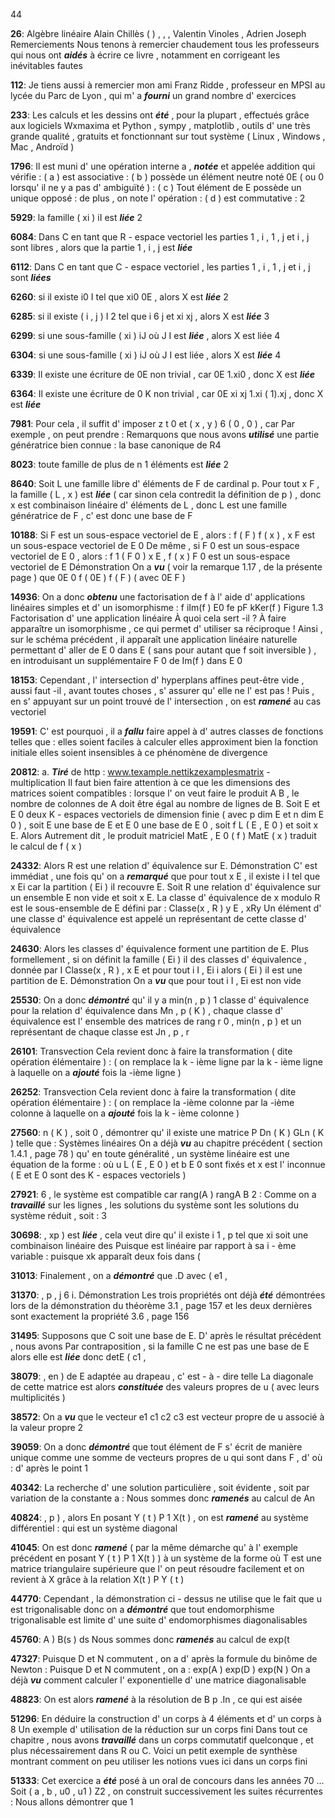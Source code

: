 44

**26**: Algèbre linéaire Alain Chillès ( ) , , , Valentin Vinoles , Adrien Joseph Remerciements Nous tenons à remercier chaudement tous les professeurs qui nous ont ***aidés*** à écrire ce livre , notamment en corrigeant les inévitables fautes

**112**: Je tiens aussi à remercier mon ami Franz Ridde , professeur en MPSI au lycée du Parc de Lyon , qui m' a ***fourni*** un grand nombre d' exercices

**233**: Les calculs et les dessins ont ***été*** , pour la plupart , effectués grâce aux logiciels Wxmaxima et Python , sympy , matplotlib , outils d' une très grande qualité , gratuits et fonctionnant sur tout système ( Linux , Windows , Mac , Androïd )

**1796**: Il est muni d' une opération interne a , ***notée*** et appelée addition qui vérifie : ( a ) est associative : ( b ) possède un élément neutre noté 0E ( ou 0 lorsqu' il ne y a pas d' ambiguïté ) : ( c ) Tout élément de E possède un unique opposé : de plus , on note l' opération : ( d ) est commutative : 2

**5929**: la famille ( xi ) iI est ***liée*** 2

**6084**: Dans C en tant que R - espace vectoriel les parties 1 , i , 1 , j et i , j sont libres , alors que la partie 1 , i , j est ***liée***

**6112**: Dans C en tant que C - espace vectoriel , les parties 1 , i , 1 , j et i , j sont ***liées***

**6260**: si il existe i0 I tel que xi0 0E , alors X est ***liée*** 2

**6285**: si il existe ( i , j ) I 2 tel que i 6 j et xi xj , alors X est ***liée*** 3

**6299**: si une sous-famille ( xi ) iJ où J I est ***liée*** , alors X est liée 4

**6304**: si une sous-famille ( xi ) iJ où J I est liée , alors X est ***liée*** 4

**6339**: Il existe une écriture de 0E non trivial , car 0E 1.xi0 , donc X est ***liée***

**6364**: Il existe une écriture de 0 K non trivial , car 0E xi xj 1.xi ( 1).xj , donc X est ***liée***

**7981**: Pour cela , il suffit d' imposer z t 0 et ( x , y ) 6 ( 0 , 0 ) , car Par exemple , on peut prendre : Remarquons que nous avons ***utilisé*** une partie génératrice bien connue : la base canonique de R4

**8023**: toute famille de plus de n 1 éléments est ***liée*** 2

**8640**: Soit L une famille libre d' éléments de F de cardinal p. Pour tout x F , la famille ( L , x ) est ***liée*** ( car sinon cela contredit la définition de p ) , donc x est combinaison linéaire d' éléments de L , donc L est une famille génératrice de F , c' est donc une base de F

**10188**: Si F est un sous-espace vectoriel de E , alors : f ( F ) f ( x ) , x F est un sous-espace vectoriel de E 0 De même , si F 0 est un sous-espace vectoriel de E 0 , alors : f 1 ( F 0 ) x E , f ( x ) F 0 est un sous-espace vectoriel de E Démonstration On a ***vu*** ( voir la remarque 1.17 , de la présente page ) que 0E 0 f ( 0E ) f ( F ) ( avec 0E F )

**14936**: On a donc ***obtenu*** une factorisation de f à l' aide d' applications linéaires simples et d' un isomorphisme : f iIm(f ) E0 fe pF kKer(f ) Figure 1.3 Factorisation d' une application linéaire À quoi cela sert -il ? À faire apparaître un isomorphisme , ce qui permet d' utiliser sa réciproque ! Ainsi , sur le schéma précédent , il apparaît une application linéaire naturelle permettant d' aller de E 0 dans E ( sans pour autant que f soit inversible ) , en introduisant un supplémentaire F 0 de Im(f ) dans E 0

**18153**: Cependant , l' intersection d' hyperplans affines peut-être vide , aussi faut -il , avant toutes choses , s' assurer qu' elle ne l' est pas ! Puis , en s' appuyant sur un point trouvé de l' intersection , on est ***ramené*** au cas vectoriel

**19591**: C' est pourquoi , il a ***fallu*** faire appel à d' autres classes de fonctions telles que : elles soient faciles à calculer elles approximent bien la fonction initiale elles soient insensibles à ce phénomène de divergence

**20812**: a. ***Tiré*** de http : www.texample.nettikzexamplesmatrix - multiplication Il faut bien faire attention à ce que les dimensions des matrices soient compatibles : lorsque l' on veut faire le produit A B , le nombre de colonnes de A doit être égal au nombre de lignes de B. Soit E et E 0 deux K - espaces vectoriels de dimension finie ( avec p dim E et n dim E 0 ) , soit E une base de E et E 0 une base de E 0 , soit f L ( E , E 0 ) et soit x E. Alors Autrement dit , le produit matriciel MatE , E 0 ( f ) MatE ( x ) traduit le calcul de f ( x )

**24332**: Alors R est une relation d' équivalence sur E. Démonstration C' est immédiat , une fois qu' on a ***remarqué*** que pour tout x E , il existe i I tel que x Ei car la partition ( Ei ) iI recouvre E. Soit R une relation d' équivalence sur un ensemble E non vide et soit x E. La classe d' équivalence de x modulo R est le sous-ensemble de E défini par : Classe(x , R ) y E , xRy Un élément d' une classe d' équivalence est appelé un représentant de cette classe d' équivalence

**24630**: Alors les classes d' équivalence forment une partition de E. Plus formellement , si on définit la famille ( Ei ) iI des classes d' équivalence , donnée par I Classe(x , R ) , x E et pour tout i I , Ei i alors ( Ei ) iI est une partition de E. Démonstration On a ***vu*** que pour tout i I , Ei est non vide

**25530**: On a donc ***démontré*** qu' il y a min(n , p ) 1 classe d' équivalence pour la relation d' équivalence dans Mn , p ( K ) , chaque classe d' équivalence est l' ensemble des matrices de rang r 0 , min(n , p ) et un représentant de chaque classe est Jn , p , r

**26101**: Transvection Cela revient donc à faire la transformation ( dite opération élémentaire ) : ( on remplace la k - ième ligne par la k - ième ligne à laquelle on a ***ajouté*** fois la -ième ligne )

**26252**: Transvection Cela revient donc à faire la transformation ( dite opération élémentaire ) : ( on remplace la -ième colonne par la -ième colonne à laquelle on a ***ajouté*** fois la k - ième colonne )

**27560**: n ( K ) , soit 0 , démontrer qu' il existe une matrice P Dn ( K ) GLn ( K ) telle que : Systèmes linéaires On a déjà ***vu*** au chapitre précédent ( section 1.4.1 , page 78 ) qu' en toute généralité , un système linéaire est une équation de la forme : où u L ( E , E 0 ) et b E 0 sont fixés et x est l' inconnue ( E et E 0 sont des K - espaces vectoriels )

**27921**: 6 , le système est compatible car rang(A ) rangA B 2 : Comme on a ***travaillé*** sur les lignes , les solutions du système sont les solutions du système réduit , soit : 3

**30698**: , xp ) est ***liée*** , cela veut dire qu' il existe i 1 , p tel que xi soit une combinaison linéaire des Puisque est linéaire par rapport à sa i - ème variable : puisque xk apparaît deux fois dans (

**31013**: Finalement , on a ***démontré*** que .D avec ( e1 ,

**31370**: , p , j 6 i. Démonstration Les trois propriétés ont déjà ***été*** démontrées lors de la démonstration du théorème 3.1 , page 157 et les deux dernières sont exactement la propriété 3.6 , page 156

**31495**: Supposons que C soit une base de E. D' après le résultat précédent , nous avons Par contraposition , si la famille C ne est pas une base de E alors elle est ***liée*** donc detE ( c1 ,

**38079**: , en ) de E adaptée au drapeau , c' est - à - dire telle La diagonale de cette matrice est alors ***constituée*** des valeurs propres de u ( avec leurs multiplicités )

**38572**: On a ***vu*** que le vecteur e1 c1 c2 c3 est vecteur propre de u associé à la valeur propre 2

**39059**: On a donc ***démontré*** que tout élément de F s' écrit de manière unique comme une somme de vecteurs propres de u qui sont dans F , d' où : d' après le point 1

**40342**: La recherche d' une solution particulière , soit évidente , soit par variation de la constante a : Nous sommes donc ***ramenés*** au calcul de An

**40824**: , p ) , alors En posant Y ( t ) P 1 X(t ) , on est ***ramené*** au système différentiel : qui est un système diagonal

**41045**: On est donc ***ramené*** ( par la même démarche qu' à l' exemple précédent en posant Y ( t ) P 1 X(t ) ) à un système de la forme où T est une matrice triangulaire supérieure que l' on peut résoudre facilement et on revient à X grâce à la relation X(t ) P Y ( t )

**44770**: Cependant , la démonstration ci - dessus ne utilise que le fait que u est trigonalisable donc on a ***démontré*** que tout endomorphisme trigonalisable est limite d' une suite d' endomorphismes diagonalisables

**45760**: A ) B(s ) ds Nous sommes donc ***ramenés*** au calcul de exp(t

**47327**: Puisque D et N commutent , on a d' après la formule du binôme de Newton : Puisque D et N commutent , on a : exp(A ) exp(D ) exp(N ) On a déjà ***vu*** comment calculer l' exponentielle d' une matrice diagonalisable

**48823**: On est alors ***ramené*** à la résolution de B p .In , ce qui est aisée

**51296**: En déduire la construction d' un corps à 4 éléments et d' un corps à 8 Un exemple d' utilisation de la réduction sur un corps fini Dans tout ce chapitre , nous avons ***travaillé*** dans un corps commutatif quelconque , et plus nécessairement dans R ou C. Voici un petit exemple de synthèse montrant comment on peu utiliser les notions vues ici dans un corps fini

**51333**: Cet exercice a ***été*** posé à un oral de concours dans les années 70 ... Soit ( a , b , u0 , u1 ) Z2 , on construit successivement les suites récurrentes : Nous allons démontrer que 1